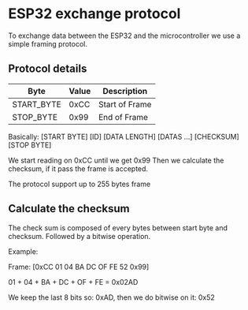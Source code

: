 # ESP32 exchange protocol

To exchange data between the ESP32 and the microcontroller we use a simple framing protocol.

## Protocol details

| Byte | Value | Description |
|---|---|---|
| START_BYTE | 0xCC | Start of Frame
| STOP_BYTE | 0x99 | End of Frame


Basically: [START BYTE] [ID] [DATA LENGTH] [DATAS ...] [CHECKSUM] [STOP BYTE] 

We start reading on 0xCC until we get 0x99
Then we calculate the checksum, if it pass the frame is accepted.

The protocol support up to 255 bytes frame


## Calculate the checksum

The check sum is composed of every bytes between start byte and checksum. 
Followed by a bitwise operation.

Example:

Frame: [0xCC 01 04 BA DC OF FE 52 0x99]

01 + 04 + BA + DC + OF + FE = 0x02AD

We keep the last 8 bits so:
0xAD, then we do bitwise on it: 0x52
